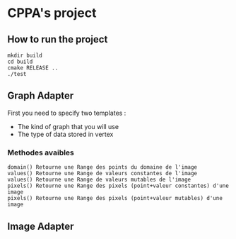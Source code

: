 # CPPA's project

## How to run the project

```
mkdir build
cd build
cmake RELEASE ..
./test
```

## Graph Adapter

First you need to specify two templates :
* The kind of graph that you will use
* The type of data stored in vertex

### Methodes avaibles

```
domain() Retourne une Range des points du domaine de l'image
values() Retourne une Range de valeurs constantes de l'image
values() Retourne une Range de valeurs mutables de l'image
pixels() Retourne une Range des pixels (point+valeur constantes) d'une image
pixels() Retourne une Range des pixels (point+valeur mutables) d'une image
```

## Image Adapter